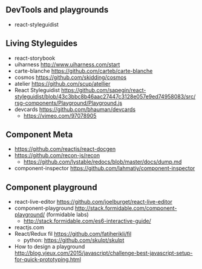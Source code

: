 ## DevTools and playgrounds
- react-styleguidist

## Living Styleguides
- react-storybook
- uiharness http://www.uiharness.com/start
- carte-blanche https://github.com/carteb/carte-blanche
- cosmos https://github.com/skidding/cosmos
- atelier https://github.com/scup/atellier
- React Styleguidist https://github.com/sapegin/react-styleguidist/blob/43c3bbc8b46aac27447c3128e057e9ed74958083/src/rsg-components/Playground/Playground.js
- devcards https://github.com/bhauman/devcards
  - https://vimeo.com/97078905

## Component Meta
- https://github.com/reactjs/react-docgen
- https://github.com/recon-js/recon
  - https://github.com/lystable/redocs/blob/master/docs/dump.md
- component-inspector https://github.com/lahmatiy/component-inspector

## Component playground
- react-live-editor https://github.com/joelburget/react-live-editor
- component-playground http://stack.formidable.com/component-playground/ (formidable labs)
  - http://stack.formidable.com/es6-interactive-guide/
- reactjs.com
- React/Redux fil https://github.com/fatiherikli/fil
  - python: https://github.com/skulpt/skulpt
- How to design a playground http://blog.vjeux.com/2015/javascript/challenge-best-javascript-setup-for-quick-prototyping.html
